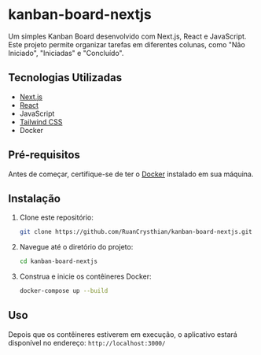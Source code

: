 # kanban-board-nextjs

Um simples Kanban Board desenvolvido com Next.js, React e JavaScript. Este projeto permite organizar tarefas em diferentes colunas, como "Não Iniciado", "Iniciadas" e "Concluído".

## Tecnologias Utilizadas

- [Next.js](https://nextjs.org/)
- [React](https://reactjs.org/)
- JavaScript
- [Tailwind CSS](https://tailwindcss.com/)
- Docker

## Pré-requisitos

Antes de começar, certifique-se de ter o [Docker](https://www.docker.com/) instalado em sua máquina.

## Instalação

1. Clone este repositório:
    ```bash
    git clone https://github.com/RuanCrysthian/kanban-board-nextjs.git
    ```

2. Navegue até o diretório do projeto:
    ```bash
    cd kanban-board-nextjs
    ```
3. Construa e inicie os contêineres Docker:
    ```bash
    docker-compose up --build
    ```
## Uso
Depois que os contêineres estiverem em execução, o aplicativo estará disponível no endereço:
`http://localhost:3000/`
